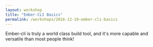 ```yaml
---
layout: workshop
title: "Ember-CLI Basics"
permalink: /workshops/2016-12-19-ember-cli-basics
---
```

Ember-cli is truly a world class build tool, and it's more capable and versatile than most people think! 

<!--break-->

